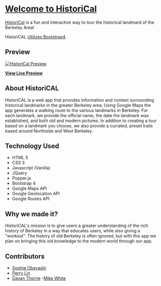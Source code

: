 # [Welcome to HistoriCal](https://climba.github.io/HistoriCal/)

[HistoriCal](https://climba.github.io/HistoriCal/) is a fun and interactive way to tour the historical landmard of the Berkeley Area! 

HistoriCAL [Utilizes Bootstrap4](http://getbootstrap.com/).

## Preview

[![HistoriCal Preview](https://climba.github.io/HistoriCal/assets/images/homepage.jpg)](https://climba.github.io/HistoriCal/)

**[View Live Preview](https://climba.github.io/HistoriCal/)**

## About HistoriCAL

HistoriCAL is a web app that provides information and context surrounding historical landmarks in the greater Berkeley area. Using Google Maps the app generates a walking route to the various landmarks in Berkeley. For each landmark, we provide the official name, the date the landmark was established, and both old and modern pictures. In addition to creating a tour based on a landmark you choose, we also provide a currated, preset trails based around Northside and West Berkeley. 

## Technology Used
- HTML 5
- CSS 3
- Javascript (Vanilla)
- JQuery
- Popper.js
- Bootstrap 4
- Google Maps API
- Google Geolocation API
- Google Routes API

## Why we made it?
HistoriCAL's mission is to give users a greater understanding of the rich history of Berkeley in a way that educates users, while also giving a "workout". The history of old Berkeley is often ignored, but with this app we plan on bringing this old knowledge to the modern world through our app.

## Contributors

- [Sophie Obayashi](https://github.com/skobayash/)
- [Perry Lin](https://github.com/prry93/)
- [Dayan Thorne](https://github.com/dayansfo/)
 -[Mike White](https://github.com/climba/) 



